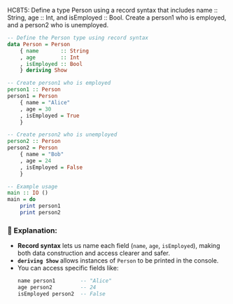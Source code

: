 HC8T5: Define a type Person using a record syntax that includes name :: String, age :: Int, and isEmployed :: Bool. Create a person1 who is employed, and a person2 who is unemployed.

```haskell
-- Define the Person type using record syntax
data Person = Person
    { name       :: String
    , age        :: Int
    , isEmployed :: Bool
    } deriving Show

-- Create person1 who is employed
person1 :: Person
person1 = Person
    { name = "Alice"
    , age = 30
    , isEmployed = True
    }

-- Create person2 who is unemployed
person2 :: Person
person2 = Person
    { name = "Bob"
    , age = 24
    , isEmployed = False
    }

-- Example usage
main :: IO ()
main = do
    print person1
    print person2
```

### 🧠 Explanation:

- **Record syntax** lets us name each field (`name`, `age`, `isEmployed`), making both data construction and access clearer and safer.
- **`deriving Show`** allows instances of `Person` to be printed in the console.
- You can access specific fields like:  
  ```haskell
  name person1        -- "Alice"
  age person2         -- 24
  isEmployed person2  -- False
  ```

 
